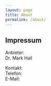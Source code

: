 ```yaml
---
layout: page
title: About
permalink: /about/
---
```


 

## Impressum

<!--Anbieter:<br/>
Dr. Corinna Dziudzia <br/>
Katholische Universität Eichstätt-Ingolstadt<br/>
Universitätsallee 1<br/>
85072 Eichstätt<br/><br/>

Kontakt:<br/>
Telefon: +49 8421/93-23185<br/><br/>
 
E-Mail: corinna.dziudzia@ku.de<br/>
Website: https://www.ku.de/slf/germanistik/p-neuere-deutsche-literaturwissenschaft/dr-corinna-dziudzia<br/><br/>

Bei redaktionellen Inhalten:<br/><br/>

Verantwortlich nach § 55 Abs.2 RStV<br/>
Dr. Corinna Dziudzia <br/>
Katholische Universität Eichstätt-Ingolstadt<br/>
Universitätsallee 1<br/>
85072 Eichstätt<br/> -->

Anbieter:<br/>
Dr. Mark Hall <br/>

Kontakt: <br/>
Telefon: <br/>
E-Mail: <br/>



